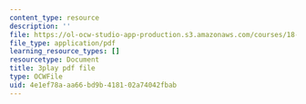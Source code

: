 ```yaml
---
content_type: resource
description: ''
file: https://ol-ocw-studio-app-production.s3.amazonaws.com/courses/18-01sc-single-variable-calculus-fall-2010/4e1ef78aaa66bd9b418102a74042fbab_LUdI4-YCIh8.pdf
file_type: application/pdf
learning_resource_types: []
resourcetype: Document
title: 3play pdf file
type: OCWFile
uid: 4e1ef78a-aa66-bd9b-4181-02a74042fbab
---
```

